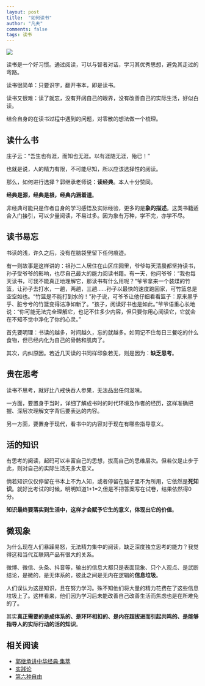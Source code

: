 ```yaml
---
layout: post
title:  "如何读书"
author: "凡夫"
comments: false
tags: 读书
---
```


![](https://cdn.colorhub.me/EON1BvRJLAcRuEH1c6aEB6uDFxuWdiC_6uC42SM4br0/auto/0/500/ce/0/bG9jYWw6Ly8vOGIv/ZjQvMWQwNzRkNzZm/ODQ5ZDY0NDg4NzBl/OWU3NWQ3ZmFkOTM3/MjEzOGJmNC5qcGVn.jpg)

读书是一个好习惯。通过阅读，可以与智者对话，学习其优秀思想，避免其走过的弯路。

读书很简单：只要识字，翻开书本，即是读书。

读书又很难：读了就忘，没有开阔自己的眼界，没有改善自己的实际生活，好似白读。

结合自身的在读书过程中遇到的问题，对零散的想法做一个梳理。

## 读什么书

庄子云：“吾生也有涯，而知也无涯。以有涯随无涯，殆已！”

也就是说，人的精力有限，不可能尽知，所以应该选择性的阅读。

那么，如何进行选择？郭继承老师说：**读经典**。本人十分赞同。

**经典是源，经典是根，经典内涵着道**。

非经典可能只是作者自身的学习感悟及实际经验，更多的是**象的描述**。这类书籍适合入门接引，可以少量阅读，不易过多。因为象有万种，学不完，亦学不尽。

## 读书易忘

书读的浅，许久之后，没有在脑袋里留下任何痕迹。

有一则故事是这样讲的：祖孙二人居住在山区庄园里，爷爷每天清晨都坚持读书，孙子受爷爷的影响，也尽自己最大的能力阅读书籍。有一天，他问爷爷：“我也每天读书，可我不能真正地理解它，那读书有什么用呢？”爷爷拿来一个装煤的竹篮，让孙子去打水，一趟，两趟，三趟……孙子以最快的速度跑回家，可竹篮总是空空如也。“竹篮是不能打到水的！”孙子说，可爷爷让他仔细看看篮子：原来黑乎乎、脏兮兮的竹篮变得洁净如新了。“孩子，阅读好书也是如此。”爷爷语重心长地说：“你可能无法完全理解它，也记不住多少内容，但只要你用心阅读它，它就会在不知不觉中净化了你的心灵。”

首先要明理：书读的越多，时间越久，忘的就越多。如同记不住每日三餐吃的什么食物，但已经内化为自己的骨骼和肌肉了。

其次，内纠原因。若近几天读的书同样印象若无，则是因为：**缺乏思考**。

## 贵在思考

读书不思考，就好比八戒快吞人参果，无法品出任何滋味。

一方面，要置身于当时，详细了解成书时的时代环境及作者的经历，这样准确把握、深层次理解文字背后要表达的内容。

另一方面，要置身于现代，看书中的内容对于现在有哪些指导意义。

## 活的知识

有思考的阅读，起码可以丰富自己的思想，拔高自己的思维层次。但若仅是止步于此，则对自己的实际生活无多大意义。

倘若知识仅仅停留在书本上不为人知，或者停留在脑子里不为所用，它依然是**死知识**。就好比考试的时候，明明知道1+1=2,但是不把答案写在试卷，结果依然得0分。

**知识最终要落实到生活中，这样才会赋予它生的意义，体现出它的价值**。

## 微现象

为什么现在人们暴躁易怒，无法精力集中的阅读，缺乏深度独立思考的能力？我觉得这和当代互联网产品有很大的关系。

微博、微信、头条、抖音等，输出的信息大都只是表面现象、只个人观点、是武断结论，是微的，是无体系的，彼此之间是无内在逻辑的**信息垃圾**。

人们误认为这是知识，且在努力学习。殊不知他们将大量的精力花费在了这些信息垃圾上了。这样看来，他们因为学习后未能改善自己改善生活而焦虑也是在所难免的了。

其实**真正需要的是成体系的、是环环相扣的、是内在超拔进而引起共鸣的、是能够指导人的实际行动的活的知识**。

## 相关阅读

- [郭继承讲中华经典·集萃](https://www.ximalaya.com/renwenjp/30422631/)
- [实践论](https://www.marxists.org/chinese/maozedong/marxist.org-chinese-mao-193707.htm)
- [第六种自由](http://news.sciencenet.cn/sbhtmlnews/2012/1/252752.shtm)